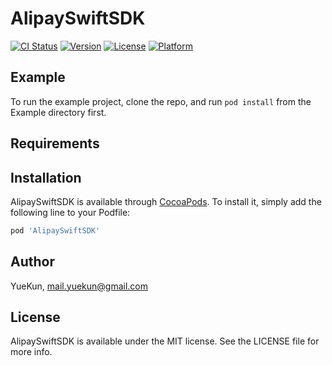 # AlipaySwiftSDK

[![CI Status](https://img.shields.io/travis/YueKun/AlipaySwiftSDK.svg?style=flat)](https://travis-ci.org/YueKun/AlipaySwiftSDK)
[![Version](https://img.shields.io/cocoapods/v/AlipaySwiftSDK.svg?style=flat)](https://cocoapods.org/pods/AlipaySwiftSDK)
[![License](https://img.shields.io/cocoapods/l/AlipaySwiftSDK.svg?style=flat)](https://cocoapods.org/pods/AlipaySwiftSDK)
[![Platform](https://img.shields.io/cocoapods/p/AlipaySwiftSDK.svg?style=flat)](https://cocoapods.org/pods/AlipaySwiftSDK)

## Example

To run the example project, clone the repo, and run `pod install` from the Example directory first.

## Requirements

## Installation

AlipaySwiftSDK is available through [CocoaPods](https://cocoapods.org). To install
it, simply add the following line to your Podfile:

```ruby
pod 'AlipaySwiftSDK'
```

## Author

YueKun, mail.yuekun@gmail.com

## License

AlipaySwiftSDK is available under the MIT license. See the LICENSE file for more info.

